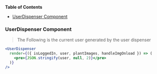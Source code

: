 <!-- START doctoc generated TOC please keep comment here to allow auto update -->
<!-- DON'T EDIT THIS SECTION, INSTEAD RE-RUN doctoc TO UPDATE -->

**Table of Contents**

- [UserDispenser Component](#userdispenser-component)

<!-- END doctoc generated TOC please keep comment here to allow auto update -->

### UserDispenser Component

> The Following is the current user generated by the user dispenser

```jsx
<UserDispenser
  render={({ isLoggedIn, user, plantImages, handleImgOnload }) => (
    <pre>{JSON.stringify(user, null, 2)}</pre>
  )}
/>
```
